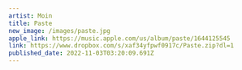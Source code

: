 ```yaml
---
artist: Moin
title: Paste
new_image: /images/paste.jpg
apple_link: https://music.apple.com/us/album/paste/1644125545
link: https://www.dropbox.com/s/xaf34yfpwf0917c/Paste.zip?dl=1
published_date: 2022-11-03T03:20:09.691Z
---
```

